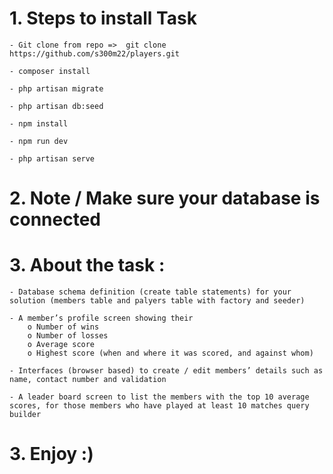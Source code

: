 # 1. Steps to install Task
    - Git clone from repo =>  git clone https://github.com/s300m22/players.git
    
    - composer install

    - php artisan migrate
    
    - php artisan db:seed
    
    - npm install
    
    - npm run dev
    
    - php artisan serve

# 2. Note / Make sure your database is connected 

# 3. About the task : 
    - Database schema definition (create table statements) for your solution (members table and palyers table with factory and seeder)
    
    - A member’s profile screen showing their
        o Number of wins
        o Number of losses
        o Average score
        o Highest score (when and where it was scored, and against whom)
    
    - Interfaces (browser based) to create / edit members’ details such as name, contact number and validation
    
    - A leader board screen to list the members with the top 10 average scores, for those members who have played at least 10 matches query      builder
    
# 3. Enjoy :)